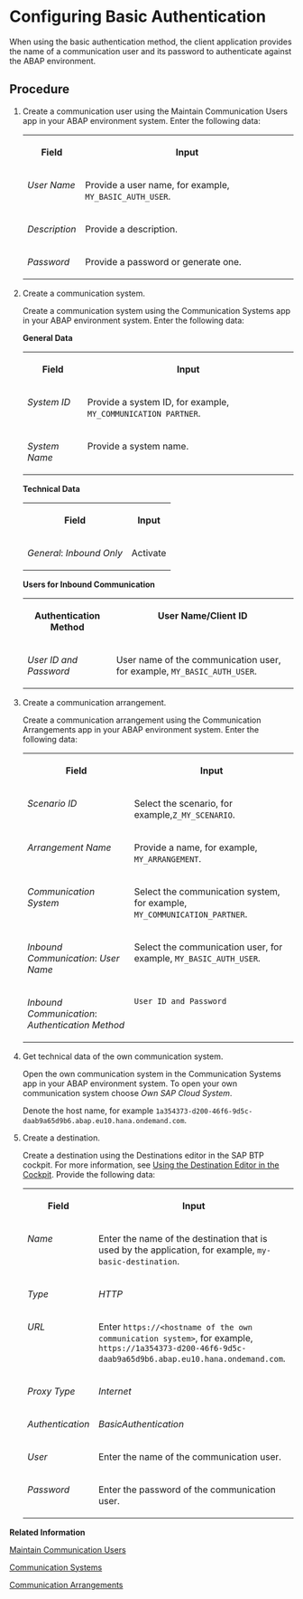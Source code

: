 <!-- loio4e1761cecbdd47f6b93e1dfd9d254281 -->

# Configuring Basic Authentication

When using the basic authentication method, the client application provides the name of a communication user and its password to authenticate against the ABAP environment.



<a name="loio4e1761cecbdd47f6b93e1dfd9d254281__steps_gwf_rtr_pcc"/>

## Procedure

1.  Create a communication user using the Maintain Communication Users app in your ABAP environment system. Enter the following data:


    <table>
    <tr>
    <th valign="top">

    Field
    
    </th>
    <th valign="top">

    Input
    
    </th>
    </tr>
    <tr>
    <td valign="top">
    
    *User Name* 
    
    </td>
    <td valign="top">
    
    Provide a user name, for example, `MY_BASIC_AUTH_USER`.
    
    </td>
    </tr>
    <tr>
    <td valign="top">
    
    *Description* 
    
    </td>
    <td valign="top">
    
    Provide a description.
    
    </td>
    </tr>
    <tr>
    <td valign="top">
    
    *Password* 
    
    </td>
    <td valign="top">
    
    Provide a password or generate one.
    
    </td>
    </tr>
    </table>
    
2.  Create a communication system.

    Create a communication system using the Communication Systems app in your ABAP environment system. Enter the following data:

    **General Data**


    <table>
    <tr>
    <th valign="top">

    Field
    
    </th>
    <th valign="top">

    Input
    
    </th>
    </tr>
    <tr>
    <td valign="top">
    
    *System ID* 
    
    </td>
    <td valign="top">
    
    Provide a system ID, for example, `MY_COMMUNICATION PARTNER`.
    
    </td>
    </tr>
    <tr>
    <td valign="top">
    
    *System Name*
    
    </td>
    <td valign="top">
    
    Provide a system name.
    
    </td>
    </tr>
    </table>
    
    **Technical Data**


    <table>
    <tr>
    <th valign="top">

    Field
    
    </th>
    <th valign="top">

    Input
    
    </th>
    </tr>
    <tr>
    <td valign="top">
    
    *General*: *Inbound Only* 
    
    </td>
    <td valign="top">
    
    Activate
    
    </td>
    </tr>
    </table>
    
    **Users for Inbound Communication**


    <table>
    <tr>
    <th valign="top">

    **Authentication Method** 
    
    </th>
    <th valign="top">

    **User Name/Client ID** 
    
    </th>
    </tr>
    <tr>
    <td valign="top">
    
    *User ID and Password* 
    
    </td>
    <td valign="top">
    
    User name of the communication user, for example, `MY_BASIC_AUTH_USER`.
    
    </td>
    </tr>
    </table>
    
3.  Create a communication arrangement.

    Create a communication arrangement using the Communication Arrangements app in your ABAP environment system. Enter the following data:


    <table>
    <tr>
    <th valign="top">

    Field
    
    </th>
    <th valign="top">

    Input
    
    </th>
    </tr>
    <tr>
    <td valign="top">
    
    *Scenario ID* 
    
    </td>
    <td valign="top">
    
    Select the scenario, for example,`Z_MY_SCENARIO`.
    
    </td>
    </tr>
    <tr>
    <td valign="top">
    
    *Arrangement Name* 
    
    </td>
    <td valign="top">
    
    Provide a name, for example, `MY_ARRANGEMENT`.
    
    </td>
    </tr>
    <tr>
    <td valign="top">
    
    *Communication System* 
    
    </td>
    <td valign="top">
    
    Select the communication system, for example, `MY_COMMUNICATION_PARTNER`.
    
    </td>
    </tr>
    <tr>
    <td valign="top">
    
    *Inbound Communication*: *User Name* 
    
    </td>
    <td valign="top">
    
    Select the communication user, for example, `MY_BASIC_AUTH_USER`.
    
    </td>
    </tr>
    <tr>
    <td valign="top">
    
    *Inbound Communication*: *Authentication Method* 
    
    </td>
    <td valign="top">
    
    `User ID and Password`
    
    </td>
    </tr>
    </table>
    
4.  Get technical data of the own communication system.

    Open the own communication system in the Communication Systems app in your ABAP environment system. To open your own communication system choose *Own SAP Cloud System*.

    Denote the host name, for example `1a354373-d200-46f6-9d5c-daab9a65d9b6.abap.eu10.hana.ondemand.com`.

5.  Create a destination.

    Create a destination using the Destinations editor in the SAP BTP cockpit. For more information, see [Using the Destination Editor in the Cockpit](https://help.sap.com/docs/connectivity/sap-btp-connectivity-cf/using-destinations-editor-in-cockpit?version=Cloud). Provide the following data:


    <table>
    <tr>
    <th valign="top">

    Field
    
    </th>
    <th valign="top">

    Input
    
    </th>
    </tr>
    <tr>
    <td valign="top">
    
    *Name*
    
    </td>
    <td valign="top">
    
    Enter the name of the destination that is used by the application, for example, `my-basic-destination`.
    
    </td>
    </tr>
    <tr>
    <td valign="top">
    
    *Type*
    
    </td>
    <td valign="top">
    
    *HTTP* 
    
    </td>
    </tr>
    <tr>
    <td valign="top">
    
    *URL*
    
    </td>
    <td valign="top">
    
    Enter `https://<hostname of the own communication system>`, for example, `https://1a354373-d200-46f6-9d5c-daab9a65d9b6.abap.eu10.hana.ondemand.com`.
    
    </td>
    </tr>
    <tr>
    <td valign="top">
    
    *Proxy Type*
    
    </td>
    <td valign="top">
    
    *Internet* 
    
    </td>
    </tr>
    <tr>
    <td valign="top">
    
    *Authentication*
    
    </td>
    <td valign="top">
    
    *BasicAuthentication* 
    
    </td>
    </tr>
    <tr>
    <td valign="top">
    
    *User*
    
    </td>
    <td valign="top">
    
    Enter the name of the communication user.
    
    </td>
    </tr>
    <tr>
    <td valign="top">
    
    *Password*
    
    </td>
    <td valign="top">
    
    Enter the password of the communication user.
    
    </td>
    </tr>
    </table>
    

**Related Information**  


[Maintain Communication Users](maintain-communication-users-eef80dd.md "You can use this app to create and edit communication users. Communication users are used by solutions to authenticate themselves to be able to post data.")

[Communication Systems](communication-systems-15663c1.md "You can use this app to create communication systems. Communication systems are created to enable the communication among different systems.")

[Communication Arrangements](communication-arrangements-1decd8b.md)

